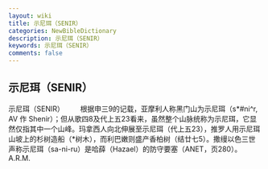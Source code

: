 ```yaml
---
layout: wiki
title: 示尼珥（SENIR）
categories: NewBibleDictionary
description: 示尼珥（SENIR）
keywords: 示尼珥（SENIR）
comments: false
---
```


## 示尼珥（SENIR）



示尼珥（SENIR）
　　根据申三9的记载，亚摩利人称黑门山为示尼珥（s*#ni^r, AV 作 Shenir）；但从歌四8及代上五23看来，虽然整个山脉统称为示尼珥，它显然仅指其中一个山峰。玛拿西人向北伸展至示尼珥（代上五23），推罗人用示尼珥山坡上的杉树造船（*树木），而利巴嫩则盛产香柏树（结廿七5）。撒缦以色三世声称示尼珥（sa-ni-ru）是哈薛（Hazael）的防守要塞（ANET，页280）。
A.R.M.




